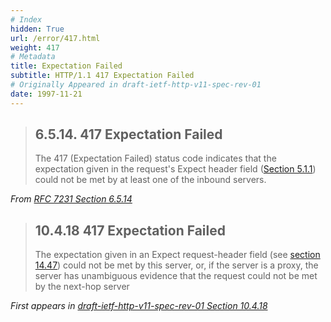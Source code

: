 ```yaml
---
# Index
hidden: True
url: /error/417.html
weight: 417
# Metadata
title: Expectation Failed
subtitle: HTTP/1.1 417 Expectation Failed
# Originally Appeared in draft-ietf-http-v11-spec-rev-01
date: 1997-11-21
---
```


> ## 6.5.14.  417 Expectation Failed
>
> The 417 (Expectation Failed) status code indicates that the
> expectation given in the request's Expect header field
> ([Section 5.1.1](https://tools.ietf.org/html/rfc7231#section-5.1.1))
> could not be met by at least one of the inbound
> servers.

<cite>From [RFC 7231 Section 6.5.14](https://tools.ietf.org/html/rfc7231#section-6.5.14)</cite>

> ## 10.4.18 417 Expectation Failed
>
> The expectation given in an Expect request-header field (see
> [section 14.47](https://tools.ietf.org/html/draft-ietf-http-v11-spec-rev-01#section-14.47))
> could not be met by this server, or, if the server is a proxy,
> the server has unambiguous evidence that the request could not be met by
> the next-hop server

<cite>First appears in [draft-ietf-http-v11-spec-rev-01 Section 10.4.18](https://tools.ietf.org/html/draft-ietf-http-v11-spec-rev-01#section-10.4.18)</cite>
